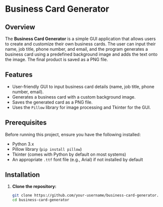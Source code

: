 # Business Card Generator

## Overview
The **Business Card Generator** is a simple GUI application that allows users to create and 
customize their own business cards. The user can input their name, job title, phone number, and 
email, and the program generates a business card using a predefined background image and adds 
the text onto the image. The final product is saved as a PNG file.

## Features
- User-friendly GUI to input business card details (name, job title, phone number, email).
- Generates a business card with a custom background image.
- Saves the generated card as a PNG file.
- Uses the `Pillow` library for image processing and Tkinter for the GUI.

## Prerequisites
Before running this project, ensure you have the following installed:
- Python 3.x
- Pillow library (`pip install pillow`)
- Tkinter (comes with Python by default on most systems)
- An appropriate `.ttf` font file (e.g., Arial) if not installed by default

## Installation
1. **Clone the repository:**
   ```bash
   git clone https://github.com/your-username/business-card-generator.git
   cd business-card-generator
